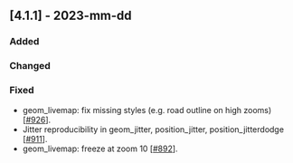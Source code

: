 ## [4.1.1] - 2023-mm-dd

### Added

### Changed

### Fixed
- geom_livemap: fix missing styles (e.g. road outline on high zooms) [[#926](https://github.com/JetBrains/lets-plot/issues/926)].
- Jitter reproducibility in geom_jitter, position_jitter, position_jitterdodge [[#911](https://github.com/JetBrains/lets-plot/issues/911)].
- geom_livemap: freeze at zoom 10 [[#892](https://github.com/JetBrains/lets-plot/issues/892)].
